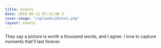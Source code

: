 ```yaml
---
title: Events
date: 2018-06-11 07:21:00 Z
cover-image: "/uploads/photo1.png"
layout: events
---
```


They say a picture is worth a thousand words, and I agree. I love to capture moments that'll last forever.